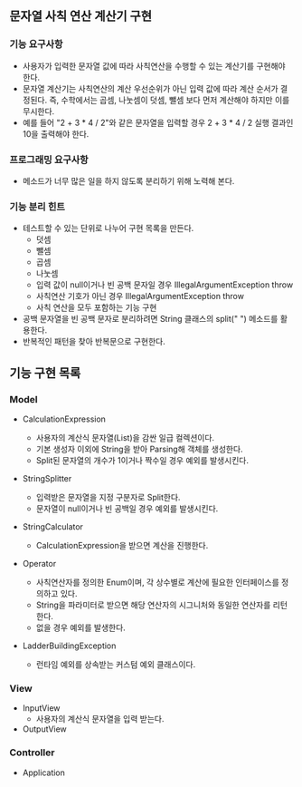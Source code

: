 ## 문자열 사칙 연산 계산기 구현

### 기능 요구사항
* 사용자가 입력한 문자열 값에 따라 사칙연산을 수행할 수 있는 계산기를 구현해야 한다.
* 문자열 계산기는 사칙연산의 계산 우선순위가 아닌 입력 값에 따라 계산 순서가 결정된다. 즉, 수학에서는 곱셈, 나눗셈이 덧셈, 뺄셈 보다 먼저 계산해야 하지만 이를 무시한다.
* 예를 들어 "2 + 3 * 4 / 2"와 같은 문자열을 입력할 경우 2 + 3 * 4 / 2 실행 결과인 10을 출력해야 한다.

### 프로그래밍 요구사항
* 메소드가 너무 많은 일을 하지 않도록 분리하기 위해 노력해 본다.

### 기능 분리 힌트
* 테스트할 수 있는 단위로 나누어 구현 목록을 만든다.
    * 덧셈
    * 뺄셈
    * 곱셈
    * 나눗셈
    * 입력 값이 null이거나 빈 공백 문자일 경우 IllegalArgumentException throw
    * 사칙연산 기호가 아닌 경우 IllegalArgumentException throw
    * 사칙 연산을 모두 포함하는 기능 구현
* 공백 문자열을 빈 공백 문자로 분리하려면 String 클래스의 split(" ") 메소드를 활용한다.
* 반복적인 패턴을 찾아 반복문으로 구현한다.

## 기능 구현 목록

### Model
* CalculationExpression
    * 사용자의 계산식 문자열(List<String>)을 감싼 일급 컬렉션이다.
    * 기본 생성자 이외에 String을 받아 Parsing해 객체를 생성한다.
    * Split된 문자열의 개수가 1이거나 짝수일 경우 예외를 발생시킨다.

* StringSplitter
    * 입력받은 문자열을 지정 구분자로 Split한다.       
    * 문자열이 null이거나 빈 공백일 경우 예외를 발생시킨다.
    
* StringCalculator
    * CalculationExpression을 받으면 계산을 진행한다.

* Operator
    * 사칙연산자를 정의한 Enum이며, 각 상수별로 계산에 필요한 인터페이스를 정의하고 있다.
    * String을 파라미터로 받으면 해당 연산자의 시그니처와 동일한 연산자를 리턴한다.
    * 없을 경우 예외를 발생한다.
    
* LadderBuildingException
    * 런타임 예외를 상속받는 커스텀 예외 클래스이다.

### View
* InputView
    * 사용자의 계산식 문자열을 입력 받는다.
* OutputView

### Controller
* Application
